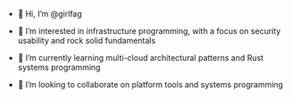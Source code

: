 - 👋 Hi, I’m @girlfag
- 👀 I’m interested in infrastructure programming, with a focus on security usability and rock solid fundamentals

- 🌱 I’m currently learning multi-cloud architectural patterns and Rust systems programming

- 💞️ I’m looking to collaborate on platform tools and systems programming
